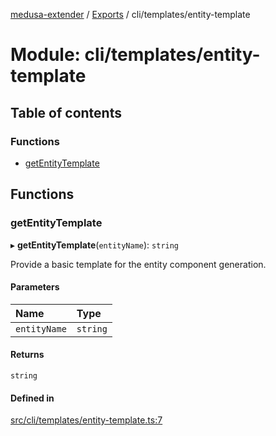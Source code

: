 [medusa-extender](../README.md) / [Exports](../modules.md) / cli/templates/entity-template

# Module: cli/templates/entity-template

## Table of contents

### Functions

- [getEntityTemplate](cli_templates_entity_template.md#getentitytemplate)

## Functions

### getEntityTemplate

▸ **getEntityTemplate**(`entityName`): `string`

Provide a basic template for the entity component generation.

#### Parameters

| Name | Type |
| :------ | :------ |
| `entityName` | `string` |

#### Returns

`string`

#### Defined in

[src/cli/templates/entity-template.ts:7](https://github.com/adrien2p/medusa-extender/blob/624a76f/src/cli/templates/entity-template.ts#L7)
